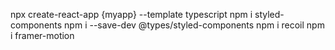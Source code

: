 npx create-react-app {myapp} --template typescript
npm i styled-components
npm i --save-dev @types/styled-components
npm i recoil
npm i framer-motion

